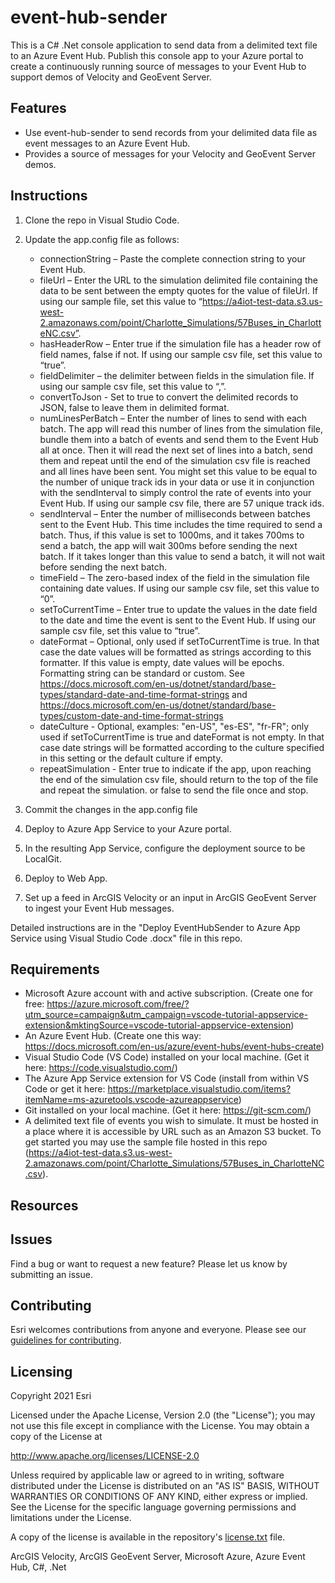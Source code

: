 # event-hub-sender
This is a C# .Net console application to send data from a delimited text file to an Azure Event Hub. Publish this console app to your Azure portal to create a continuously running source of messages to your Event Hub to support demos of Velocity and GeoEvent Server.


## Features
* Use event-hub-sender to send records from your delimited data file as event messages to an Azure Event Hub. 
* Provides a source of messages for your Velocity and GeoEvent Server demos.

## Instructions

1. Clone the repo in Visual Studio Code.
2. Update the app.config file as follows:

    -	connectionString – Paste the complete connection string to your Event Hub.
    -	fileUrl – Enter the URL to the simulation delimited file containing the data to be sent between the empty quotes for the value of fileUrl. If using our sample file, set this value to “https://a4iot-test-data.s3.us-west-2.amazonaws.com/point/Charlotte_Simulations/57Buses_in_CharlotteNC.csv”.
    -	hasHeaderRow – Enter true if the simulation file has a header row of field names, false if not. If using our sample csv file, set this value to “true”.
    -	fieldDelimiter – the delimiter between fields in the simulation file. If using our sample csv file, set this value to “,”.
    -   convertToJson - Set to true to convert the delimited records to JSON, false to leave them in delimited format. 
    -	numLinesPerBatch – Enter the number of lines to send with each batch. The app will read this number of lines from the simulation file, bundle them into a batch of events and send them to the Event Hub all at once. Then it will read the next set of lines into a batch, send them and repeat until the end of the simulation csv file is reached and all lines have been sent. You might set this value to be equal to the number of unique track ids in your data or use it in conjunction with the sendInterval to simply control the rate of events into your Event Hub. If using our sample csv file, there are 57 unique track ids.
    -	sendInterval – Enter the number of milliseconds between batches sent to the Event Hub. This time includes the time required to send a batch. Thus, if this value is set to 1000ms, and it takes 700ms to send a batch, the app will wait 300ms before sending the next batch. If it takes longer than this value to send a batch, it will not wait before sending the next batch.
    -	timeField – The zero-based index of the field in the simulation file containing date values. If using our sample csv file, set this value to “0”.
    -	setToCurrentTime – Enter true to update the values in the date field to the date and time the event is sent to the Event Hub. If using our sample csv file, set this value to “true”. 
    -	dateFormat – Optional, only used if setToCurrentTime is true. In that case the date values will be formatted as strings according to this formatter. If this value is empty, date values will be epochs. Formatting string can be standard or custom. See https://docs.microsoft.com/en-us/dotnet/standard/base-types/standard-date-and-time-format-strings and https://docs.microsoft.com/en-us/dotnet/standard/base-types/custom-date-and-time-format-strings
    -	dateCulture - Optional, examples: "en-US", "es-ES", "fr-FR"; only used if setToCurrentTime is true and dateFormat is not empty. In that case date strings will be formatted according to the culture specified in this setting or the default culture if empty.
    - repeatSimulation - Enter true to indicate if the app, upon reaching the end of the simulation csv file, should return to the top of the file and repeat the simulation. or false to send the file once and stop.

3. Commit the changes in the app.config file
4. Deploy to Azure App Service to your Azure portal.
5. In the resulting App Service, configure the deployment source to be LocalGit.
6. Deploy to Web App.
7. Set up a feed in ArcGIS Velocity or an input in ArcGIS GeoEvent Server to ingest your Event Hub messages.

Detailed instructions are in the "Deploy EventHubSender to Azure App Service using Visual Studio Code .docx" file in this repo.

## Requirements

* Microsoft Azure account with and active subscription. (Create one for free: https://azure.microsoft.com/free/?utm_source=campaign&utm_campaign=vscode-tutorial-appservice-extension&mktingSource=vscode-tutorial-appservice-extension)
* An Azure Event Hub. (Create one this way: https://docs.microsoft.com/en-us/azure/event-hubs/event-hubs-create)
* Visual Studio Code (VS Code) installed on your local machine. (Get it here: https://code.visualstudio.com/)
* The Azure App Service extension for VS Code (install from within VS Code or get it here: https://marketplace.visualstudio.com/items?itemName=ms-azuretools.vscode-azureappservice)
* Git installed on your local machine. (Get it here: https://git-scm.com/)
* A delimited text file of events you wish to simulate. It must be hosted in a place where it is accessible by URL such as an Amazon S3 bucket. To get started you may use the sample file hosted in this repo (https://a4iot-test-data.s3.us-west-2.amazonaws.com/point/Charlotte_Simulations/57Buses_in_CharlotteNC.csv).


## Resources


## Issues

Find a bug or want to request a new feature?  Please let us know by submitting an issue.

## Contributing

Esri welcomes contributions from anyone and everyone. Please see our [guidelines for contributing](https://github.com/esri/contributing).

## Licensing
Copyright 2021 Esri

Licensed under the Apache License, Version 2.0 (the "License");
you may not use this file except in compliance with the License.
You may obtain a copy of the License at

   http://www.apache.org/licenses/LICENSE-2.0

Unless required by applicable law or agreed to in writing, software
distributed under the License is distributed on an "AS IS" BASIS,
WITHOUT WARRANTIES OR CONDITIONS OF ANY KIND, either express or implied.
See the License for the specific language governing permissions and
limitations under the License.

A copy of the license is available in the repository's [license.txt]( https://github.com/kengorton/event-hub-sender/blob/master/license.txt) file.

ArcGIS Velocity, ArcGIS GeoEvent Server, Microsoft Azure, Azure Event Hub, C#, .Net
